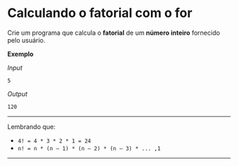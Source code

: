 # Calculando o fatorial com o for

Crie um programa que calcula o **fatorial** de um **número inteiro** fornecido pelo usuário.

**Exemplo**

*Input*

```5```


*Output*

```120```
___

Lembrando que:
* ```4! = 4 * 3 * 2 * 1 = 24```
* ```n! = n * (n – 1) * (n – 2) * (n – 3) * ... ,1```

___
